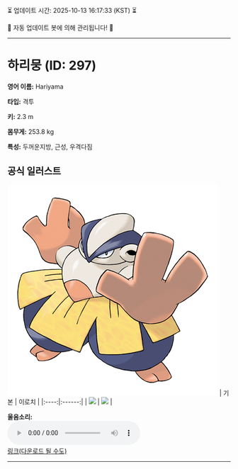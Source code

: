 
⏳ 업데이트 시간: 2025-10-13 16:17:33 (KST) ⏳

🤖 자동 업데이트 봇에 의해 관리됩니다! 🤖

---

# 하리뭉 (ID: 297)
**영어 이름:** Hariyama

**타입:** 격투

**키:** 2.3 m

**몸무게:** 253.8 kg

**특성:** 두꺼운지방, 근성, 우격다짐

## 공식 일러스트
![](https://raw.githubusercontent.com/PokeAPI/sprites/master/sprites/pokemon/other/official-artwork/297.png)
| 기본 | 이로치 |
|:----:|:------:|
| <img src="http://play.pokemonshowdown.com/sprites/ani/hariyama.gif" width="200"> | <img src="http://play.pokemonshowdown.com/sprites/ani-shiny/hariyama.gif" width="200"> |

**울음소리:**<br><audio controls src="https://raw.githubusercontent.com/PokeAPI/cries/main/cries/pokemon/latest/297.ogg"></audio><br> [링크(다운로드 될 수도)](https://raw.githubusercontent.com/PokeAPI/cries/main/cries/pokemon/latest/297.ogg)


---
